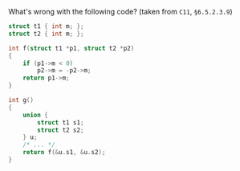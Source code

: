 What's wrong with the following code? (taken from `C11`, `§6.5.2.3.9`)

```c
struct t1 { int m; };
struct t2 { int m; };

int f(struct t1 *p1, struct t2 *p2)
{
    if (p1->m < 0)
        p2->m = -p2->m;
    return p1->m;
}

int g()
{
    union {
        struct t1 s1;
        struct t2 s2;
    } u;
    /* ... */
    return f(&u.s1, &u.s2);
}
```
